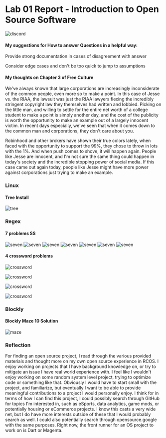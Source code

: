 # Lab 01 Report - Introduction to Open Source Software

![discord](discord.PNG)

#### My suggestions for How to answer Questions in a helpful way:

Provide strong documentation in cases of disagreement with answer

Consider edge cases and don't be too quick to jump to assumptions


#### My thoughts on Chapter 3 of Free Culture

  We've always known that large corporations are increasingly inconsiderate of the common people, even more so to make a point.  In this case of Jesse vs. the RIAA, the lawsuit was just the RIAA lawyers flexing the incredibly stringent copyright law they themselves had written and lobbied.  Picking on the little man, and willing to settle for the entire net worth of a college student to make a point is simply another day, and the cost of the publicity is worth the opportunity to make an example out of a largely innocent victim.  In recent days especially, we've seen that when it comes down to the common man and corporations, they don't care about you.  

  Robinhood and other brokers have shown their true colors lately, when faced with the opportunity to support the 99%, they chose to throw in lots with the 1%.  And when push comes to shove, it will happen again.  People like Jesse are innocent, and I'm not sure the same thing could happen in today's society and the incredible stopping power of social media.  If this case came out again today, people like Jesse might have more power against corporations just trying to make an example.


### Linux

#### Tree Install
![tree](tree.PNG)

### Regex

#### 7 problems SS
![seven](prob1.PNG)
![seven](prob2.PNG)
![seven](prob3.PNG)
![seven](prob4.PNG)
![seven](prob5.PNG)
![seven](prob6.PNG)
![seven](prob7.PNG)

#### 4 crossword problems
![crossword](cross1.PNG)

![crossword](cross2.PNG)

![crossword](cross3.PNG)

![crossword](crossword.PNG)

### Blockly

#### Blockly Maze 10 Solution
![maze](maze.PNG)


### Reflection

For finding an open source project, I read through the various provided materials and thought more on my own open source experience in RCOS.  I enjoy working on projects that I have background knowledge on, or try to mitigate an issue I have real world experience with.  I feel like I wouldn't enjoy working on some random system level project, trying to optimize code or something like that.  Obviously I would have to start small with the project, and familiarize, but eventually I want to be able to provide meaningful contributions to a project I would personally enjoy.  I think for in terms of how I can find this project, I could possibly search through GitHub for topics I'm interested in, such as eSports, data analytics, game mods, or potentially housing or eCommerce projects.  I know this casts a very wide net, but I do have more interests outside of these that I would probably search as well.  I could also potentially search through opensource.google with the same purposes.  Right now, the front runner for an OS project to work on is Dart or Magenta.